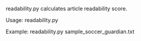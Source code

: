 readability.py calculates article readability score. 

Usage: readability.py <file path>

Example: readability.py sample_soccer_guardian.txt
